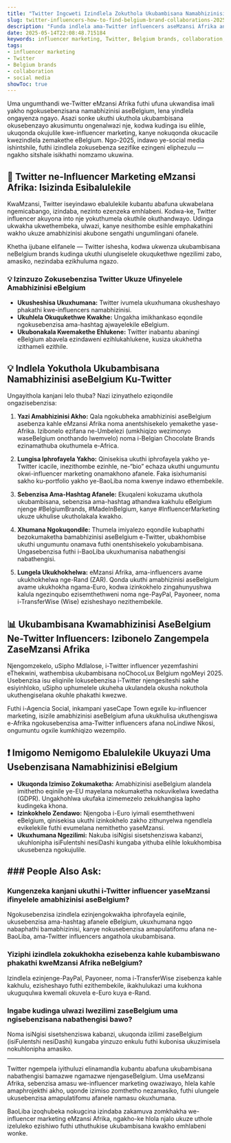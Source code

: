 ```yaml
---
title: "Twitter Ingcweti Izindlela Zokuthola Ukubambisana Namabhizinisi eBelgium Kusuka eMzansi Afrika"
slug: twitter-influencers-how-to-find-belgium-brand-collaborations-2025-05-14
description: "Funda indlela ama-Twitter influencers aseMzansi Afrika angathola ngayo amathuba okubambisana namabhizinisi aseBelgium ngokusebenzisa amasu e-influencer marketing, social media, nezindlela zokukhokha ezisebenza kahle ngo-2025."
date: 2025-05-14T22:08:48.715184
keywords: influencer marketing, Twitter, Belgium brands, collaboration, social media
tags:
- influencer marketing
- Twitter
- Belgium brands
- collaboration
- social media
showToc: true
---
```


Uma ungumthandi we-Twitter eMzansi Afrika futhi ufuna ukwandisa imali yakho ngokusebenzisana namabhizinisi aseBelgium, lena yindlela ongayenza ngayo. Asazi sonke ukuthi ukuthola ukubambisana okusebenzayo akusimuntu ongenalwazi nje, kodwa kudinga isu elihle, ukuqonda okujulile kwe-influencer marketing, kanye nokuqonda okucacile kwezindlela zemakethe eBelgium. Ngo-2025, indawo ye-social media ishintshile, futhi izindlela zokusebenza sezifike ezingeni eliphezulu — ngakho sitshale isikhathi nomzamo ukuwina.

## 📢 Twitter ne-Influencer Marketing eMzansi Afrika: Isizinda Esibalulekile

KwaMzansi, Twitter iseyindawo ebalulekile kubantu abafuna ukwabelana ngemicabango, izindaba, nezinto ezenzeka emhlabeni. Kodwa-ke, Twitter influencer akuyona into nje yokuthumela okuthile okuthandwayo. Udinga ukwakha ukwethembeka, ulwazi, kanye nesithombe esihle emphakathini wakho ukuze amabhizinisi akubone sengathi ungumlingani ofanele.

Khetha ijubane elifanele — Twitter ishesha, kodwa ukwenza ukubambisana neBelgium brands kudinga ukuthi ulungiselele okuqukethwe ngezilimi zabo, amasiko, nezindaba ezikhuluma ngazo.

### 💡 Izinzuzo Zokusebenzisa Twitter Ukuze Ufinyelele Amabhizinisi eBelgium

- **Ukusheshisa Ukuxhumana:** Twitter ivumela ukuxhumana okusheshayo phakathi kwe-influencers namabhizinisi.
- **Ukuhlela Okuqukethwe Kwakhe:** Ungakha imikhankaso eqondile ngokusebenzisa ama-hashtag ajwayelekile eBelgium.
- **Ukubonakala Kwemakethe Ehlukene:** Twitter inabantu abaningi eBelgium abavela ezindaweni ezihlukahlukene, kusiza ukukhetha izithameli ezithile.

## 💡 Indlela Yokuthola Ukubambisana Namabhizinisi aseBelgium Ku-Twitter

Ungayithola kanjani lelo thuba? Nazi izinyathelo eziqondile ongazisebenzisa:

1. **Yazi Amabhizinisi Akho:** Qala ngokubheka amabhizinisi aseBelgium asebenza kahle eMzansi Afrika noma anentshisekelo yemakethe yase-Afrika. Izibonelo ezifana ne-Umbelezi (umkhiqizo wezimonyo waseBelgium onothando lwemvelo) noma i-Belgian Chocolate Brands ezinamathuba okuthumela e-Africa.
   
2. **Lungisa Iphrofayela Yakho:** Qinisekisa ukuthi iphrofayela yakho ye-Twitter icacile, inezithombe ezinhle, ne-“bio” echaza ukuthi ungumuntu okwi-influencer marketing onamakhono afanele. Faka isixhumanisi sakho ku-portfolio yakho ye-BaoLiba noma kwenye indawo ethembekile.

3. **Sebenzisa Ama-Hashtag Afanele:** Ekuqaleni kokuzama ukuthola ukubambisana, sebenzisa ama-hashtag athandwa kakhulu eBelgium njenge #BelgiumBrands, #MadeInBelgium, kanye #InfluencerMarketing ukuze ukhulise ukutholakala kwakho.

4. **Xhumana Ngokuqondile:** Thumela imiyalezo eqondile kubaphathi bezokumaketha bamabhizinisi aseBelgium e-Twitter, ubakhombise ukuthi ungumuntu onamava futhi onentshisekelo yokubambisana. Ungasebenzisa futhi i-BaoLiba ukuxhumanisa nabathengisi nabathengisi.

5. **Lungela Ukukhokhelwa:** eMzansi Afrika, ama-influencers avame ukukhokhelwa nge-Rand (ZAR). Qonda ukuthi amabhizinisi aseBelgium avame ukukhokha ngama-Euro, kodwa izinkokhelo zingahunyushwa kalula ngezinqubo ezisemthethweni noma nge-PayPal, Payoneer, noma i-TransferWise (Wise) ezisheshayo nezithembekile.

## 📊 Ukubambisana Kwamabhizinisi AseBelgium Ne-Twitter Influencers: Izibonelo Zangempela ZaseMzansi Afrika

Njengomzekelo, uSipho Mdlalose, i-Twitter influencer yezemfashini eThekwini, wathembisa ukubambisana noChocoLux Belgium ngoMeyi 2025. Usebenzisa isu eliqinile lokusebenzisa i-Twitter njengesiteshi sakhe esiyinhloko, uSipho uphumelele ukuheha ukulandela okusha nokuthola ukuthengiselana okuhle phakathi kwezwe.

Futhi i-Agencia Social, inkampani yaseCape Town egxile ku-influencer marketing, isizile amabhizinisi aseBelgium afuna ukukhulisa ukuthengiswa e-Afrika ngokusebenzisa ama-Twitter influencers afana noLindiwe Nkosi, ongumuntu ogxile kumkhiqizo wezempilo.

## ❗ Imigomo Nemigomo Ebalulekile Ukuyazi Uma Usebenzisana Namabhizinisi eBelgium

- **Ukuqonda Izimiso Zokumaketha:** Amabhizinisi aseBelgium alandela imithetho eqinile ye-EU mayelana nokumaketha nokuvikelwa kwedatha (GDPR). Ungakhohlwa ukufaka izimemezelo zekukhangisa lapho kudingeka khona.
- **Izinkokhelo Zendawo:** Njengoba i-Euro iyimali esemthethweni eBelgium, qinisekisa ukuthi izinkokhelo zakho zithunyelwa ngendlela evikelekile futhi evumelana nemithetho yaseMzansi.
- **Ukuxhumana Ngezilimi:** Nakuba isiNgisi sisetshenziswa kabanzi, ukuhlonipha isiFulentshi nesiDashi kungaba yithuba elihle lokukhombisa ukusebenza ngokujulile.

## ### People Also Ask:  

### Kungenzeka kanjani ukuthi i-Twitter influencer yaseMzansi ifinyelele amabhizinisi aseBelgium?

Ngokusebenzisa izindlela ezinjengokwakha iphrofayela eqinile, ukusebenzisa ama-hashtag afanele eBelgium, ukuxhumana ngqo nabaphathi bamabhizinisi, kanye nokusebenzisa amapulatifomu afana ne-BaoLiba, ama-Twitter influencers angathola ukubambisana.

### Yiziphi izindlela zokukhokha ezisebenza kahle kubambiswano phakathi kweMzansi Afrika neBelgium?

Izindlela ezinjenge-PayPal, Payoneer, noma i-TransferWise zisebenza kahle kakhulu, ezisheshayo futhi ezithembekile, ikakhulukazi uma kukhona ukuguqulwa kwemali okuvela e-Euro kuya e-Rand.

### Ingabe kudinga ulwazi lwezilimi zaseBelgium uma ngisebenzisana nabathengisi bawo?

Noma isiNgisi sisetshenziswa kabanzi, ukuqonda izilimi zaseBelgium (isiFulentshi nesiDashi) kungaba yinzuzo enkulu futhi kubonisa ukuzimisela nokuhlonipha amasiko.

---

Twitter ngempela iyithuluzi elinamandla kubantu abafuna ukubambisana nabathengisi bamazwe ngamazwe njengaseBelgium. Uma useMzansi Afrika, sebenzisa amasu we-influencer marketing owaziwayo, hlela kahle amaphrojekthi akho, uqonde izimiso zomthetho nezamasiko, futhi ulungele ukusebenzisa amapulatifomu afanele namasu okuxhumana.

BaoLiba izoqhubeka nokugcina izindaba zakamuva zomkhakha we-influencer marketing eMzansi Afrika, ngakho-ke hlola njalo ukuze uthole izeluleko ezishiwo futhi uthuthukise ukubambisana kwakho emhlabeni wonke.
